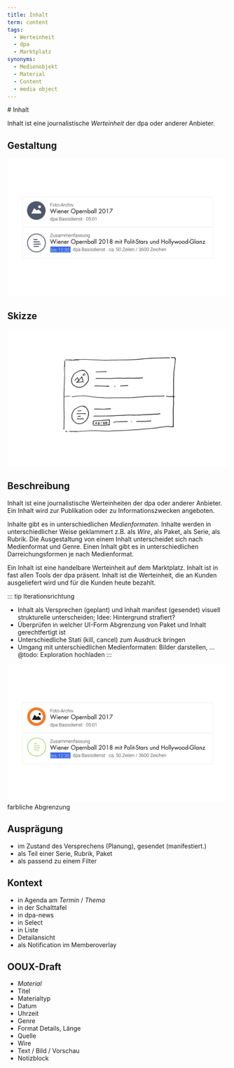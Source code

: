 ```yaml
---
title: Inhalt
term: content
tags:
  - Werteinheit
  - dpa
  - Marktplatz
synonyms:
  - Medienobjekt
  - Material
  - Content
  - media object
---
```

<TagList :items="$page.frontmatter.tags" title="Tags" />
# Inhalt
<SynonymList :items="$page.frontmatter.synonyms" title="Synonyme"></SynonymList>

Inhalt ist eine journalistische  *Werteinheit*  der dpa oder anderer Anbieter.

## Gestaltung
![](./inhalt/inhalt.png)

## Skizze
![](./inhalt/inhalt-skizze.png)

## Beschreibung
Inhalt ist eine journalistische Werteinheiten der dpa oder anderer Anbieter. Ein Inhalt wird zur Publikation oder zu Informationszwecken angeboten.

Inhalte gibt es in unterschiedlichen *Medienformaten*. Inhalte werden in unterschiedlicher Weise geklammert z.B.  als *Wire*, als Paket, als Serie, als Rubrik. Die Ausgestaltung von einem Inhalt unterscheidet sich nach Medienformat und Genre.  Einen Inhalt gibt es in unterschiedlichen Darreichungsformen je nach Medienformat.

Ein Inhalt ist eine handelbare Werteinheit auf dem Marktplatz. Inhalt ist in fast allen Tools der dpa präsent. Inhalt ist die Werteinheit, die  an Kunden ausgeliefert wird und für die Kunden heute bezahlt.

::: tip Iterationsrichtung
* Inhalt als Versprechen (geplant) und Inhalt manifest (gesendet) visuell strukturelle unterscheiden; Idee: Hintergrund strafiert?
* Überprüfen in welcher UI-Form Abgrenzung von Paket und Inhalt gerechtfertigt ist
* Unterschiedliche Stati (kill, cancel) zum Ausdruck bringen
* Umgang mit unterschiedlichen Medienformaten: Bilder darstellen, ... @todo: Exploration hochladen
:::

<div class="cdk-Preview">

![](./inhalt/inhalt-farbe.png)
farbliche Abgrenzung

</div>

## Ausprägung
*  im Zustand des Versprechens (Planung), gesendet (manifestiert.)
* als Teil einer Serie, Rubrik, Paket
* als passend zu einem Filter

## Kontext
* in Agenda am *Termin* / *Thema*
* in der Schalttafel
* in dpa-news
* in Select
* in Liste
* Detailansicht
* als Notification im Memberoverlay

## OOUX-Draft
* *Material*
* Titel
* Materialtyp
* Datum
* Uhrzeit
* Genre
* Format Details, Länge
* Quelle
* Wire
* Text / Bild / Vorschau
* Notizblock

